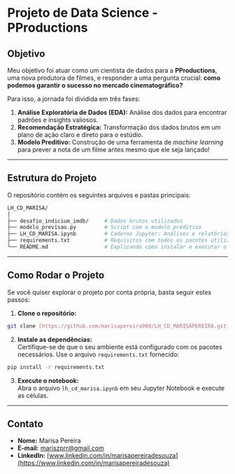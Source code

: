 #  Projeto de Data Science - PProductions

##  Objetivo
Meu objetivo foi atuar como um cientista de dados para a **PProductions**, uma nova produtora de filmes, e responder a uma pergunta crucial: **como podemos garantir o sucesso no mercado cinematográfico?**

Para isso, a jornada foi dividida em três fases:

1. **Análise Exploratória de Dados (EDA):** Análise dos dados para encontrar padrões e insights valiosos.  
2. **Recomendação Estratégica:** Transformação dos dados brutos em um plano de ação claro e direto para o estúdio.  
3. **Modelo Preditivo:** Construção de uma ferramenta de *machine learning* para prever a nota de um filme antes mesmo que ele seja lançado!  

---

##  Estrutura do Projeto
O repositório contém os seguintes arquivos e pastas principais:

``` bash
LH_CD_MARISA/
│
├── desafio_indicium_imdb/     # Dados brutos utilizados
├── modelo_previsao.py         # Script com o modelo preditivo
├── LH_CD_MARISA.ipynb         # Caderno Jupyter: Análises e relatórios das estatísticas
├── requirements.txt           # Requisitos com todos os pacotes utilizados e suas versões
└── README.md                  # Explicando como instalar e executar o projeto
```

---

##  Como Rodar o Projeto

Se você quiser explorar o projeto por conta própria, basta seguir estes passos:

1. **Clone o repositório:**

```bash
git clone [https://github.com/marisapereira900/LH_CD_MARISAPEREIRA.git]
```

2. **Instale as dependências:**  
Certifique-se de que o seu ambiente está configurado com os pacotes necessários. Use o arquivo `requirements.txt` fornecido:

```bash
pip install -r requirements.txt
```

3. **Execute o notebook:**  
Abra o arquivo `lh_cd_marisa.ipynb` em seu Jupyter Notebook e execute as células.

---

## Contato
- **Nome:** Marisa Pereira  
- **E-mail:** mariszprr@gmail.com  
- **LinkedIn:** [www.linkedin.com/in/marisapereiradesouza](https://www.linkedin.com/in/marisapereiradesouza)
